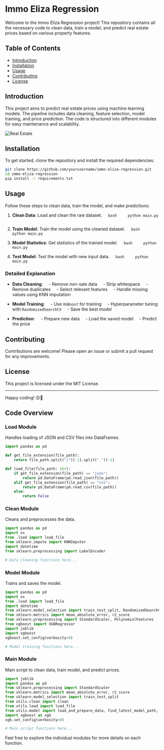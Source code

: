 
# Immo Eliza Regression

Welcome to the Immo Eliza Regression project! This repository contains all the necessary code to clean data, train a model, and predict real estate prices based on various property features. 

## Table of Contents

- [Introduction](#introduction)
- [Installation](#installation)
- [Usage](#usage)
- [Contributing](#contributing)
- [License](#license)

## Introduction

This project aims to predict real estate prices using machine learning models. The pipeline includes data cleaning, feature selection, model training, and price prediction. The code is structured into different modules for easy maintenance and scalability.

![Real Estate](https://media.giphy.com/media/l0HlNQ03J5JxX6lva/giphy.gif)

## Installation

To get started, clone the repository and install the required dependencies:

```bash
git clone https://github.com/yourusername/immo-eliza-regression.git
cd immo-eliza-regression
pip install -r requirements.txt
```

## Usage

Follow these steps to clean data, train the model, and make predictions:

1. **Clean Data**: Load and clean the raw dataset.
    ```bash
    python main.py
    ```

2. **Train Model**: Train the model using the cleaned dataset.
    ```bash
    python main.py
    ```

3. **Model Statistics**: Get statistics of the trained model.
    ```bash
    python main.py
    ```

4. **Test Model**: Test the model with new input data.
    ```bash
    python main.py
    ```

### Detailed Explanation

- **Data Cleaning**: 
    - Remove non-sale data
    - Strip whitespace
    - Remove duplicates
    - Select relevant features
    - Handle missing values using KNN imputation

- **Model Training**:
    - Use `XGBoost` for training
    - Hyperparameter tuning with `RandomizedSearchCV`
    - Save the best model

- **Prediction**:
    - Prepare new data
    - Load the saved model
    - Predict the price

## Contributing

Contributions are welcome! Please open an issue or submit a pull request for any improvements.

## License

This project is licensed under the MIT License.

---

Happy coding! 😊🏡

## Code Overview

### Load Module

Handles loading of JSON and CSV files into DataFrames.

```python
import pandas as pd

def get_file_extension(file_path):
    return file_path.split("/")[-1].split(".")[-1]

def load_file(file_path: str):
    if get_file_extension(file_path) == "json":
        return pd.DataFrame(pd.read_json(file_path))
    elif get_file_extension(file_path) == "csv":
        return pd.DataFrame(pd.read_csv(file_path))
    else:
        return False
```

### Clean Module

Cleans and preprocesses the data.

```python
import pandas as pd
import os
from .load import load_file
from sklearn.impute import KNNImputer
import datetime
from sklearn.preprocessing import LabelEncoder

# Data cleaning functions here...
```

### Model Module

Trains and saves the model.

```python
import pandas as pd
import os
from .load import load_file
import datetime
from sklearn.model_selection import train_test_split, RandomizedSearchCV
from sklearn.metrics import mean_absolute_error, r2_score
from sklearn.preprocessing import StandardScaler, PolynomialFeatures
from xgboost import XGBRegressor
import joblib
import xgboost
xgboost.set_config(verbosity=0)

# Model training functions here...
```

### Main Module

Main script to clean data, train model, and predict prices.

```python
import joblib
import pandas as pd
from sklearn.preprocessing import StandardScaler
from sklearn.metrics import mean_absolute_error, r2_score
from sklearn.model_selection import train_test_split
from utils.clean import clean
from utils.load import load_file
from utils.model import load_and_prepare_data, find_latest_model_path, save_model, save_model_info, handle_categorical_data, randomized_search, grid_search
import xgboost as xgb
xgb.set_config(verbosity=0)

# Main script functions here...
```

Feel free to explore the individual modules for more details on each function.


